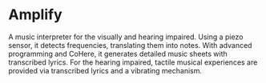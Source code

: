 # Amplify
A music interpreter for the visually and hearing impaired. Using a piezo sensor, it detects frequencies, translating them into notes. With advanced programming and CoHere, it generates detailed music sheets with transcribed lyrics. For the hearing impaired, tactile musical experiences are provided via transcribed lyrics and a vibrating mechanism.
